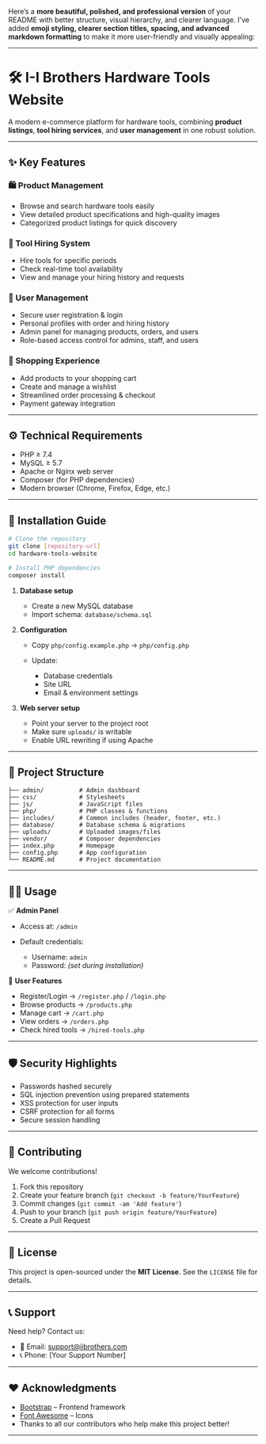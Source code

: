 Here’s a **more beautiful, polished, and professional version** of your README with better structure, visual hierarchy, and clearer language.
I've added **emoji styling, clearer section titles, spacing, and advanced markdown formatting** to make it more user-friendly and visually appealing:

---

# 🛠️ **I-I Brothers Hardware Tools Website**

A modern e-commerce platform for hardware tools, combining **product listings**, **tool hiring services**, and **user management** in one robust solution.

---

## ✨ **Key Features**

### 🛍️ Product Management

* Browse and search hardware tools easily
* View detailed product specifications and high-quality images
* Categorized product listings for quick discovery

### 🔧 Tool Hiring System

* Hire tools for specific periods
* Check real-time tool availability
* View and manage your hiring history and requests

### 👤 User Management

* Secure user registration & login
* Personal profiles with order and hiring history
* Admin panel for managing products, orders, and users
* Role-based access control for admins, staff, and users

### 🛒 Shopping Experience

* Add products to your shopping cart
* Create and manage a wishlist
* Streamlined order processing & checkout
* Payment gateway integration

---

## ⚙️ **Technical Requirements**

* PHP ≥ 7.4
* MySQL ≥ 5.7
* Apache or Nginx web server
* Composer (for PHP dependencies)
* Modern browser (Chrome, Firefox, Edge, etc.)

---

## 🚀 **Installation Guide**

```bash
# Clone the repository
git clone [repository-url]
cd hardware-tools-website

# Install PHP dependencies
composer install
```

1. **Database setup**

   * Create a new MySQL database
   * Import schema: `database/schema.sql`

2. **Configuration**

   * Copy `php/config.example.php` → `php/config.php`
   * Update:

     * Database credentials
     * Site URL
     * Email & environment settings

3. **Web server setup**

   * Point your server to the project root
   * Make sure `uploads/` is writable
   * Enable URL rewriting if using Apache

---

## 📁 **Project Structure**

```
├── admin/          # Admin dashboard
├── css/            # Stylesheets
├── js/             # JavaScript files
├── php/            # PHP classes & functions
├── includes/       # Common includes (header, footer, etc.)
├── database/       # Database schema & migrations
├── uploads/        # Uploaded images/files
├── vendor/         # Composer dependencies
├── index.php       # Homepage
├── config.php      # App configuration
└── README.md       # Project documentation
```

---

## 👨‍💻 **Usage**

✅ **Admin Panel**

* Access at: `/admin`
* Default credentials:

  * Username: `admin`
  * Password: *(set during installation)*

🛒 **User Features**

* Register/Login → `/register.php` / `/login.php`
* Browse products → `/products.php`
* Manage cart → `/cart.php`
* View orders → `/orders.php`
* Check hired tools → `/hired-tools.php`

---

## 🛡️ **Security Highlights**

* Passwords hashed securely
* SQL injection prevention using prepared statements
* XSS protection for user inputs
* CSRF protection for all forms
* Secure session handling

---

## 🤝 **Contributing**

We welcome contributions!

1. Fork this repository
2. Create your feature branch (`git checkout -b feature/YourFeature`)
3. Commit changes (`git commit -am 'Add feature'`)
4. Push to your branch (`git push origin feature/YourFeature`)
5. Create a Pull Request

---

## 📄 **License**

This project is open-sourced under the **MIT License**.
See the `LICENSE` file for details.

---

## 📞 **Support**

Need help? Contact us:

* 📧 Email: [support@iibrothers.com](mohamedihsas001@gmail.com)
* 📞 Phone: \[Your Support Number]

---

## ❤️ **Acknowledgments**

* [Bootstrap](https://getbootstrap.com) – Frontend framework
* [Font Awesome](https://fontawesome.com) – Icons
* Thanks to all our contributors who help make this project better!

---

